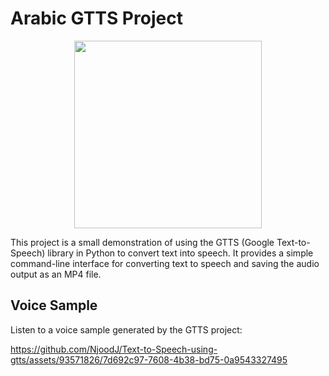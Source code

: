 # Arabic GTTS Project
<p align="center">
  <img width="300" height="300" src=https://github.com/NjoodJ/Text-to-Speech-using-gtts/assets/93571826/6ad86fd0-1677-493a-9822-192aeb3720ae>
</p>

This project is a small demonstration of using the GTTS (Google Text-to-Speech) library in Python to convert text into speech. It provides a simple command-line interface for converting text to speech and saving the audio output as an MP4 file.

## Voice Sample
Listen to a voice sample generated by the GTTS project:

https://github.com/NjoodJ/Text-to-Speech-using-gtts/assets/93571826/7d692c97-7608-4b38-bd75-0a9543327495


